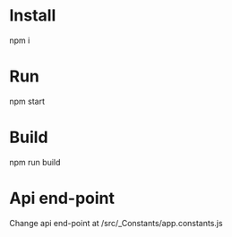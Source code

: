 # Install
npm i

# Run
npm start

# Build
npm run build

# Api end-point
Change api end-point at /src/_Constants/app.constants.js
